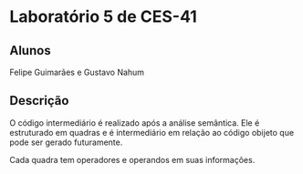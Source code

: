 # Laboratório 5 de CES-41

## Alunos

Felipe Guimarães e Gustavo Nahum

## Descrição

O código intermediário é realizado após a análise semântica. Ele é estruturado em quadras e é intermediário em relação ao código obijeto que pode ser gerado futuramente.

Cada quadra tem operadores e operandos em suas informações.



